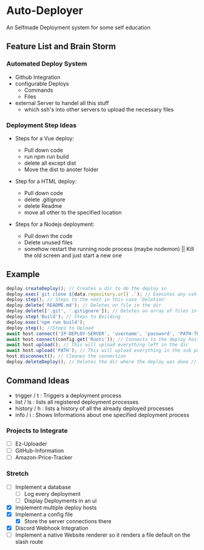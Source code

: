 # Auto-Deployer

An Selfmade Deployment system for some self education

## Feature List and Brain Storm

### Automated Deploy System

- Github Integration
- configurable Deploys
  - Commands
  - Files
- external Server to handel all this stuff
  - which ssh's into other servers to upload the necessary files

### Deployment Step Ideas

- Steps for a Vue deploy:

  - Pull down code
  - run npm run build
  - delete all except dist
  - Move the dist to anoter folder

- Step for a HTML deploy:

  - Pull down code
  - delete .gitignore
  - delete Readme
  - move all other to the specified location

- Steps for a Nodejs deployment:
  - Pull down the code
  - Delete unused files
  - somehow restart the running node process (maybe nodemon) || Kill the old screen and just start a new one

## Example

```js
deploy.createDeploy(); // Creates a dir to do the deploy in
deploy.exec(`git clone ${data.repository.url} .`); // Executes any ssh-deploy command in the dir the data comes with if you link the deploy
deploy.step(); // Steps to the next in this case 'Deletion'
deploy.delete('README.md'); // Deletes on file in the dir
deploy.delete(['.git', '.gitignore']); // Deletes an array of files in the dir
deploy.step('Build'); // Steps to Building
deploy.exec('npm run build');
deploy.step(); //Steps to Upload
await host.connect('IP-DEPLOY-SERVER', 'username', 'password', 'PATH-TO-DIR'); // Connects to the deploy host and decides the path to upload in this case: /var/ww/html/proj
await host.connect(config.get('Rooti')); // Connects to the deploy host and decides the path to upload in this case: /var/ww/html/proj
await host.upload(); // This will upload everything left in the dir
await host.upload('PATH'); // This will upload everything in the sub path of the deploy dir
host.disconnect(); // Cleanes the connection
deploy.deleteDeploy(); // Deletes the dir where the deploy was done // A Boolean if should save or not
```

## Command Ideas

- trigger / t : Triggers a deployment process
- list / ls : lists all registered deployment processes
- history / h : lists a history of all the already deployed processes
- info / i : Shows Informations about one specified deployment process

### Projects to Integrate

- [ ] Ez-Uploader
- [ ] GitHub-Information
- [ ] Amazon-Price-Tracker

### Stretch

- [ ] Implement a database
  - [ ] Log every deployment
  - [ ] Display Deployments in an ui
- [x] Implement multiple deploy hosts
- [x] Implement a config file
  - [x] Store the server connections there
- [x] Discord Webhook Integration
- [ ] Implement a native Website renderer so it renders a file default on the slash route
